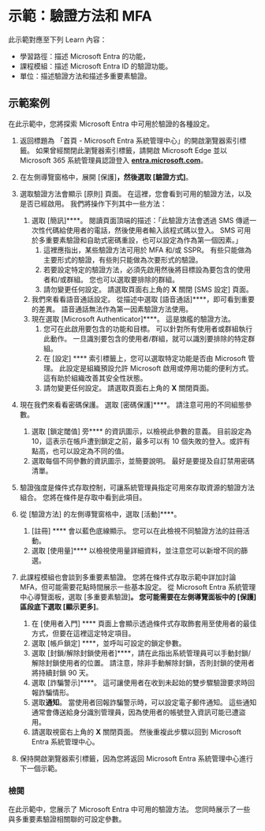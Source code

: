 <!---
---
示範：標題：「探索 Microsoft Entra ID 使用者設定」學習路徑/課程模組/單元：「學習路徑：描述 Microsoft Entra 的功能；課程模組 2：描述 Microsoft Entra ID 的功能和識別類型；單元 3：描述驗證方式和單元 4：描述多重要素驗證」
---
--->

# 示範：驗證方法和 MFA

此示範對應至下列 Learn 內容：

- 學習路徑：描述 Microsoft Entra 的功能，
- 課程模組：描述 Microsoft Entra ID 的驗證功能。
- 單位：描述驗證方法和描述多重要素驗證。

## 示範案例

在此示範中，您將探索 Microsoft Entra 中可用於驗證的各種設定。

1. 返回標題為 「首頁 - Microsoft Entra 系統管理中心」的開啟瀏覽器索引標籤。  如果曾經關閉此瀏覽器索引標籤，請開啟 Microsoft Edge 並以 Microsoft 365 系統管理員認證登入 **[entra.microsoft.com](https://entra.microsoft.com)**。

1. 在左側導覽窗格中，展開 [保護]****，然後選取 [驗證方式]****。

1. 選取驗證方法會顯示 [原則] 頁面。  在這裡，您會看到可用的驗證方法，以及是否已經啟用。  我們將操作下列其中一些方法：  
    1. 選取 [簡訊]****。  閱讀頁面頂端的描述：「此驗證方法會透過 SMS 傳遞一次性代碼給使用者的電話，然後使用者輸入該程式碼以登入。 SMS 可用於多重要素驗證和自助式密碼重設，也可以設定為作為第一個因素。」
        1. 這裡應指出，某些驗證方法可用於 MFA 和/或 SSPR。  有些只能做為主要形式的驗證，有些則只能做為次要形式的驗證。
        1. 若要設定特定的驗證方法，必須先啟用然後將目標設為要包含的使用者和/或群組。  您也可以選取要排除的群組。
        1. 請勿變更任何設定。  請選取頁面右上角的 **X** 關閉 [SMS 設定] 頁面。  
    1. 我們來看看語音通話設定。  從描述中選取 [語音通話]****，即可看到重要的差異。  語音通話無法作為第一因素驗證方法使用。
    1. 現在選取 [Microsoft Authenticator]****。  這是旗艦的驗證方法。  
        1. 您可在此啟用要包含的功能和目標。  可以針對所有使用者或群組執行此動作。 一旦識別要包含的使用者/群組，就可以識別要排除的特定群組。  
        1. 在 [設定] **** 索引標籤上，您可以選取特定功能是否由 Microsoft 管理。 此設定是組織預設允許 Microsoft 啟用或停用功能的便利方式。 這有助於組織改善其安全性狀態。
        1. 請勿變更任何設定。 請選取頁面右上角的 **X** 關閉頁面。
 
1. 現在我們來看看密碼保護。 選取 [密碼保護]****。  請注意可用的不同組態參數。  
    1. 選取 [鎖定閾值] 旁**** 的資訊圖示，以檢視此參數的意義。  目前設定為 10，這表示在帳戶遭到鎖定之前，最多可以有 10 個失敗的登入。或許有點高，也可以設定為不同的值。
    1. 選取每個不同參數的資訊圖示，並簡要說明。  最好是要提及自訂禁用密碼清單。

1. 驗證強度是條件式存取控制，可讓系統管理員指定可用來存取資源的驗證方法組合。 您將在條件是存取中看到此項目。

1. 從 [驗證方法] 的左側導覽窗格中，選取 [活動]****。
    1. [註冊] **** 會以藍色底線顯示。  您可以在此檢視不同驗證方法的註冊活動。
    1. 選取 [使用量]**** 以檢視使用量詳細資料，並注意您可以新增不同的篩選。

1. 此課程模組也會談到多重要素驗證。 您將在條件式存取示範中詳加討論 MFA，但可能需要花點時間展示一些基本設定。  從 Microsoft Entra 系統管理中心導覽面板，選取 [多重要素驗證]****。  您可能需要在左側導覽面板中的 [保護] 區段底下選取 [顯示更多]****。
    1. 在 [使用者入門] **** 頁面上會顯示透過條件式存取飾套用至使用者的最佳方式，但要在這裡這定特定項目。
    1. 選取 [帳戶鎖定] ****，並呼叫可設定的鎖定參數。
    1. 選取 [封鎖/解除封鎖使用者]****，請在此指出系統管理員可以手動封鎖/解除封鎖使用者的位置。  請注意，除非手動解除封鎖，否則封鎖的使用者將持續封鎖 90 天。
    1. 選取 [詐騙警示]****。  這可讓使用者在收到未起始的雙步驟驗證要求時回報詐騙情形。
    1. 選取**通知**。  當使用者回報詐騙警示時，可以設定電子郵件通知。 這些通知通常會傳送給身分識別管理員，因為使用者的帳號登入資訊可能已遭盜用。
    1. 請選取視窗右上角的 **X** 關閉頁面。  然後重複此步驟以回到 Microsoft Entra 系統管理中心。

1. 保持開啟瀏覽器索引標籤，因為您將返回 Microsoft Entra 系統管理中心進行下一個示範。

### 檢閱

在此示範中，您展示了 Microsoft Entra 中可用的驗證方法。  您同時展示了一些與多重要素驗證相關聯的可設定參數。
